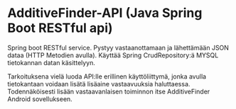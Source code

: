 # AdditiveFinder-API (Java Spring Boot RESTful api)

Spring boot RESTful service. 
Pystyy vastaanottamaan ja lähettämään JSON dataa (HTTP Metodien avulla). 
Käyttää Spring CrudRepository:ä MYSQL tietokannan datan käsittelyyn.

Tarkoituksena vielä luoda API:lle erillinen käyttöliittymä, jonka avulla tietokantaan voidaan lisätä lisäaine vastaavuuksia haluttaessa. Todennäköisesti lisään vastaavanlaisen toiminnon itse AdditiveFinder Android sovellukseen.
